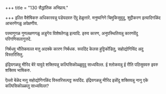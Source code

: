 +++
title = "130 सैद्धांतिक अभिप्राय."

+++
इल्लि वैशेषिकरु अधिकारवन्नु पडॆयदवरु ऎंदु हेळुत्तारॆ. मनुष्यनिगॆ चिमुकिसुवुदु, शुद्दीकरण इत्यादिगळिंद आचरणॆगळु अपेक्षणीय.

परमाणुगळ गुणलक्षणगळु अडुगॆय विशेषतॆगळु इत्यादि. इरुव कारण, अनुपस्थितियन्नु कारणवॆंदु परिगणिसलागुत्तदॆ.

निर्बंधवु भौतिकवल्ल मत्तु अदक्कॆ कारण निर्बंधक. रूपदिंद कॆलस हुट्टिकॊंडितु, सहोद्योगियिंद अदु विस्तरिसितु.

इंद्रियगळन्नु मीरिद बेरॆ यावुदे शक्तियन्नु कल्पिसिकॊळ्ळुवुदु साध्यविल्ल. ई श्लोकवन्नु ई रीति पठिसुववरु इवरु शक्तिय भाषिकरु.

ऎल्लो बॆळॆद मत्तु सहोद्योगिगळिंद विस्तरिसल्पट्ट रूपदिंद. इंद्रियगळन्नु मीरिद इन्नॊंदु शक्तियन्नु नानु एकॆ कल्पिसिकॊळ्ळलु साध्यविल्ल?

